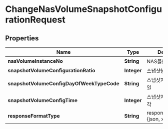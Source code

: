 
# ChangeNasVolumeSnapshotConfigurationRequest

## Properties
Name | Type | Description | Notes
------------ | ------------- | ------------- | -------------
**nasVolumeInstanceNo** | **String** | NAS볼륨인스턴스번호 | 
**snapshotVolumeConfigurationRatio** | **Integer** | 스냅샷볼륨설정비율 | 
**snapshotVolumeConfigDayOfWeekTypeCode** | **String** | 스냅샷자동생성주기요일 |  [optional]
**snapshotVolumeConfigTime** | **Integer** | 스냅샷자동생성주기시각 |  [optional]
**responseFormatType** | **String** | responseFormatType {json, xml} |  [optional]



